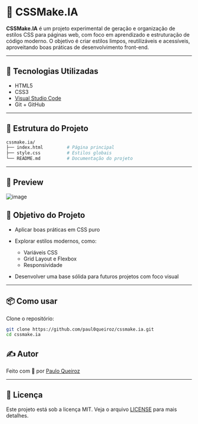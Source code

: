 
# 🎨 CSSMake.IA

**CSSMake.IA** é um projeto experimental de geração e organização de estilos CSS para páginas web, com foco em aprendizado e estruturação de código moderno. O objetivo é criar estilos limpos, reutilizáveis e acessíveis, aproveitando boas práticas de desenvolvimento front-end.

---

## 🚀 Tecnologias Utilizadas

- HTML5
- CSS3
- [Visual Studio Code](https://code.visualstudio.com/)
- Git + GitHub

---

## 📁 Estrutura do Projeto

```bash
cssmake.ia/
├── index.html         # Página principal
├── style.css          # Estilos globais
└── README.md          # Documentação do projeto
````

---

## 📸 Preview
![image](https://github.com/user-attachments/assets/e508d074-8c7a-42ec-adf5-d79bc8375f4e)


## 🎯 Objetivo do Projeto

* Aplicar boas práticas em CSS puro
* Explorar estilos modernos, como:

  * Variáveis CSS
  * Grid Layout e Flexbox
  * Responsividade
* Desenvolver uma base sólida para futuros projetos com foco visual

---

## 📦 Como usar

Clone o repositório:

```bash
git clone https://github.com/paul0queiroz/cssmake.ia.git
cd cssmake.ia
```

## ✍️ Autor

Feito com 💙 por [Paulo Queiroz](https://github.com/paul0queiroz)

---

## 📄 Licença

Este projeto está sob a licença MIT. Veja o arquivo [LICENSE](LICENSE) para mais detalhes.

```

